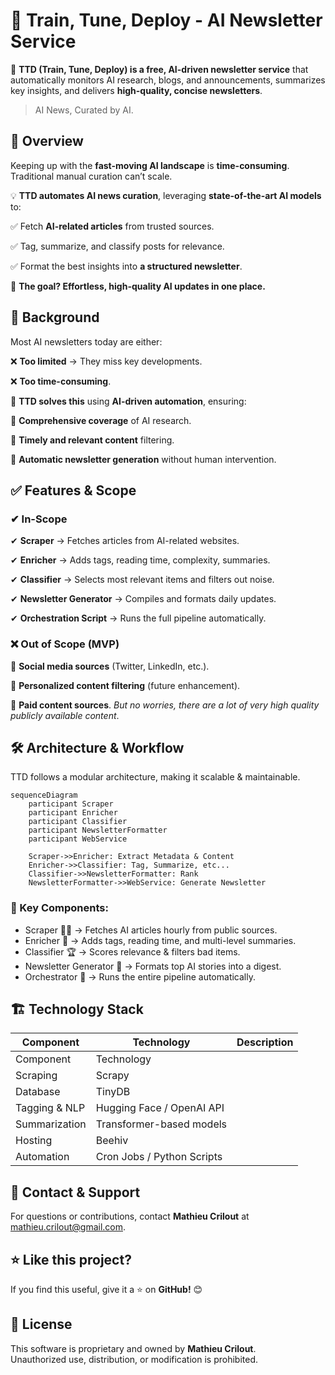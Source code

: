 # 📢 Train, Tune, Deploy - AI Newsletter Service

🚀 **TTD (Train, Tune, Deploy) is a free, AI-driven newsletter service** that automatically monitors AI research, blogs, and announcements, summarizes key insights, and delivers **high-quality, concise newsletters**.

> AI News, Curated by AI.

## 📌 Overview

Keeping up with the **fast-moving AI landscape** is **time-consuming**. Traditional manual curation can’t scale.

💡 **TTD automates AI news curation**, leveraging **state-of-the-art AI models** to:

✅ Fetch **AI-related articles** from trusted sources.

✅ Tag, summarize, and classify posts for relevance.

✅ Format the best insights into **a structured newsletter**.

🔎 **The goal? Effortless, high-quality AI updates in one place.**

## 📜 Background

Most AI newsletters today are either:

❌ **Too limited** → They miss key developments.

❌ **Too time-consuming**.

🧠 **TTD solves this** using **AI-driven automation**, ensuring:

🔹 **Comprehensive coverage** of AI research.

🔹 **Timely and relevant content** filtering.

🔹 **Automatic newsletter generation** without human intervention.

## ✅ Features & Scope

### ✔ In-Scope

✔ **Scraper** → Fetches articles from AI-related websites.

✔ **Enricher** → Adds tags, reading time, complexity, summaries.

✔ **Classifier** → Selects most relevant items and filters out noise.

✔ **Newsletter Generator** → Compiles and formats daily updates.

✔ **Orchestration Script** → Runs the full pipeline automatically.

### ❌ Out of Scope (MVP)

🚫 **Social media sources** (Twitter, LinkedIn, etc.).

🚫 **Personalized content filtering** (future enhancement).

🚫 **Paid content sources**. *But no worries, there are a lot of very high quality publicly available content*.

## 🛠 Architecture & Workflow

TTD follows a modular architecture, making it scalable & maintainable.

```mermaid
sequenceDiagram
    participant Scraper
    participant Enricher
    participant Classifier
    participant NewsletterFormatter
    participant WebService

    Scraper->>Enricher: Extract Metadata & Content
    Enricher->>Classifier: Tag, Summarize, etc...
    Classifier->>NewsletterFormatter: Rank
    NewsletterFormatter->>WebService: Generate Newsletter
```

### 📌 Key Components:

- Scraper 🕵️‍♂️ → Fetches AI articles hourly from public sources.
- Enricher 🤖 → Adds tags, reading time, and multi-level summaries.
- Classifier 🏆 → Scores relevance & filters bad items.
- Newsletter Generator 📝 → Formats top AI stories into a digest.
- Orchestrator 🔄 → Runs the entire pipeline automatically.

## 🏗 Technology Stack

| Component | Technology | Description |
| --- | --- | --- |
| Component           | Technology                   |
| Scraping            | Scrapy                       |
| Database            | TinyDB                       |
| Tagging & NLP       | Hugging Face / OpenAI API    |
| Summarization       | Transformer-based models     |
| Hosting             | Beehiv                       |
| Automation          | Cron Jobs / Python Scripts   |

## 📧 Contact & Support

For questions or contributions, contact **Mathieu Crilout** at <mathieu.crilout@gmail.com>.

## ⭐ Like this project?

If you find this useful, give it a ⭐ on **GitHub!** 😊

## 📜 License
This software is proprietary and owned by **Mathieu Crilout**.  
Unauthorized use, distribution, or modification is prohibited.  